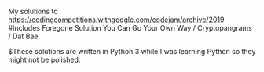 My solutions to https://codingcompetitions.withgoogle.com/codejam/archive/2019
  #Includes 
  Foregone Solution
  You Can Go Your Own Way
   / Cryptopangrams
   / Dat Bae

$These solutions are written in Python 3 while I was learning Python so they might not be polished.
